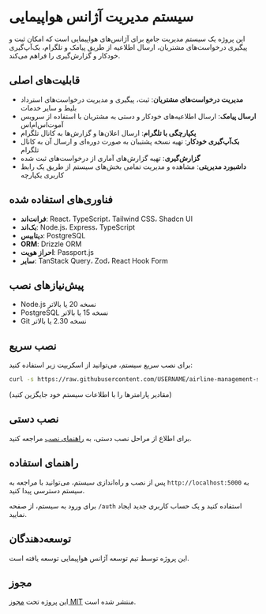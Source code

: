 # سیستم مدیریت آژانس هواپیمایی

این پروژه یک سیستم مدیریت جامع برای آژانس‌های هواپیمایی است که امکان ثبت و پیگیری درخواست‌های مشتریان، ارسال اطلاعیه از طریق پیامک و تلگرام، بک‌آپ‌گیری خودکار و گزارش‌گیری را فراهم می‌کند.

## قابلیت‌های اصلی

- **مدیریت درخواست‌های مشتریان**: ثبت، پیگیری و مدیریت درخواست‌های استرداد بلیط و سایر خدمات
- **ارسال پیامک**: ارسال اطلاعیه‌های خودکار و دستی به مشتریان با استفاده از سرویس آموت‌اس‌ام‌اس
- **یکپارچگی با تلگرام**: ارسال اعلان‌ها و گزارش‌ها به کانال تلگرام
- **بک‌آپ‌گیری خودکار**: تهیه نسخه پشتیبان به صورت دوره‌ای و ارسال آن به کانال تلگرام
- **گزارش‌گیری**: تهیه گزارش‌های آماری از درخواست‌های ثبت شده
- **داشبورد مدیریتی**: مشاهده و مدیریت تمامی بخش‌های سیستم از طریق یک رابط کاربری یکپارچه

## فناوری‌های استفاده شده

- **فرانت‌اند**: React، TypeScript، Tailwind CSS، Shadcn UI
- **بک‌اند**: Node.js، Express، TypeScript
- **دیتابیس**: PostgreSQL
- **ORM**: Drizzle ORM
- **احراز هویت**: Passport.js
- **سایر**: TanStack Query، Zod، React Hook Form

## پیش‌نیازهای نصب

- Node.js نسخه 20 یا بالاتر
- PostgreSQL نسخه 15 یا بالاتر
- Git نسخه 2.30 یا بالاتر

## نصب سریع

برای نصب سریع سیستم، می‌توانید از اسکریپت زیر استفاده کنید:

```bash
curl -s https://raw.githubusercontent.com/USERNAME/airline-management-system/main/setup.sh | bash -s -- --db-user="postgres" --db-password="postgres" --db-name="airline_management" --api-token="YOUR_AMOOTSMS_TOKEN"
```

(مقادیر پارامترها را با اطلاعات سیستم خود جایگزین کنید)

## نصب دستی

برای اطلاع از مراحل نصب دستی، به [راهنمای نصب](docs/INSTALLATION.md) مراجعه کنید.

## راهنمای استفاده

پس از نصب و راه‌اندازی سیستم، می‌توانید با مراجعه به `http://localhost:5000` به سیستم دسترسی پیدا کنید.

برای ورود به سیستم، از صفحه `/auth` استفاده کنید و یک حساب کاربری جدید ایجاد نمایید.

## توسعه‌دهندگان

این پروژه توسط تیم توسعه آژانس هواپیمایی توسعه یافته است.

## مجوز

این پروژه تحت [مجوز MIT](LICENSE) منتشر شده است.